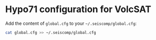 # Hypo71 configuration for VolcSAT

Add the content of `global.cfg` to your `~/.seiscomp/global.cfg`:

```bash
cat global.cfg >> ~/.seiscomp/global.cfg
```

